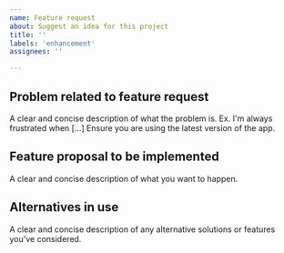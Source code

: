 ```yaml
---
name: Feature request
about: Suggest an idea for this project
title: ''
labels: 'enhancement'
assignees: ''

---
```


## Problem related to feature request
A clear and concise description of what the problem is. Ex. I'm always frustrated when [...]
Ensure you are using the latest version of the app.

## Feature proposal to be implemented
A clear and concise description of what you want to happen.

## Alternatives in use
A clear and concise description of any alternative solutions or features you've considered.